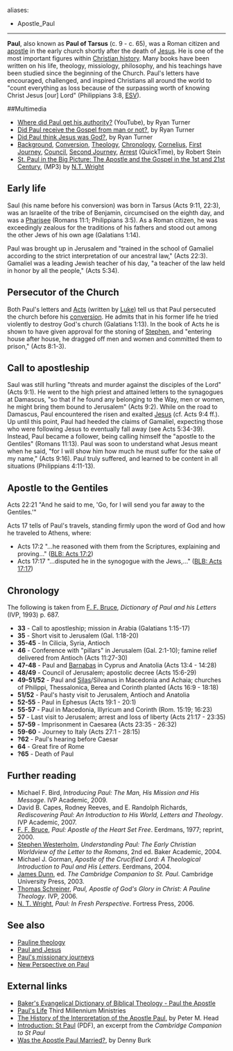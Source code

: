 aliases:
- Apostle_Paul
---
**Paul**, also known as **Paul of Tarsus** (c. 9 - c. 65), was a
Roman citizen and [apostle](Apostle "Apostle") in the early church
shortly after the death of [Jesus](Jesus "Jesus"). He is one of the
most important figures within
[Christian history](Church_history "Church history"). Many books
have been written on his life, theology, missiology, philosophy,
and his teachings have been studied since the beginning of the
Church. Paul's letters have encouraged, challenged, and inspired
Christians all around the world to "count everything as loss
because of the surpassing worth of knowing Christ Jesus [our] Lord"
(Philippians 3:8, [ESV](ESV "ESV")).

##Multimedia

-   [Where did Paul get his authority?](http://www.youtube.com/watch?v=j_tgjl1_sPw)
    (YouTube), by Ryan Turner
-   [Did Paul receive the Gospel from man or not?](http://www.youtube.com/watch?v=v-IT-LPeTpI),
    by Ryan Turner
-   [Did Paul think Jesus was God?](http://www.youtube.com/watch?v=bvjtXV7ke9c),
    by Ryan Turner
-   [Background](http://www.biblicaltraining.org/background/new-testament-survey-acts-revelation),
    [Conversion](http://www.biblicaltraining.org/conversion/new-testament-survey-acts-revelation-0),
    [Theology](http://www.biblicaltraining.org/theology/new-testament-survey-acts-revelation),
    [Chronology](http://www.biblicaltraining.org/chronology/new-testament-survey-acts-revelation),
    [Cornelius](http://www.biblicaltraining.org/cornelius/new-testament-survey-acts-revelation),
    [First Journey](http://www.biblicaltraining.org/first-journey/new-testament-survey-acts-revelation),
    [Council](http://www.biblicaltraining.org/jerusalem-council/new-testament-survey-acts-revelation),
    [Second Journey](http://www.biblicaltraining.org/second-journey/new-testament-survey-acts-revelation),
    [Arrest](http://www.biblicaltraining.org/arrest/new-testament-survey-acts-revelation)
    (QuickTime), by Robert Stein
-   [St. Paul in the Big Picture: The Apostle and the Gospel in the 1st and 21st Century](http://www.calvin.edu/january/2003/media/A10799-Wright-St%20Paul.mp3),
    (MP3) by [N.T. Wright](N.T._Wright "N.T. Wright")

## Early life

Saul (his name before his conversion) was born in Tarsus (Acts
9:11, 22:3), was an Israelite of the tribe of Benjamin, circumcised
on the eighth day, and was a [Pharisee](Pharisees "Pharisees")
(Romans 11:1; Philippians 3:5). As a Roman citizen, he was
exceedingly zealous for the traditions of his fathers and stood out
among the other Jews of his own age (Galatians 1:14).

Paul was brought up in Jerusalem and "trained in the school of
Gamaliel according to the strict interpretation of our ancestral
law," (Acts 22:3). Gamaliel was a leading Jewish teacher of his
day, "a teacher of the law held in honor by all the people," (Acts
5:34).

## Persecutor of the Church

Both Paul's letters and [Acts](Acts "Acts") (written by
[Luke](Luke "Luke")) tell us that Paul persecuted the church before
his [conversion](Conversion "Conversion"). He admits that in his
former life he tried violently to destroy God's church (Galatians
1:13). In the book of Acts he is shown to have given approval for
the stoning of [Stephen](Stephen "Stephen"), and "entering house
after house, he dragged off men and women and committed them to
prison," (Acts 8:1-3).

## Call to apostleship

Saul was still hurling "threats and murder against the disciples of
the Lord" (Acts 9:1). He went to the high priest and attained
letters to the synagogues at Damascus, "so that if he found any
belonging to the Way, men or women, he might bring them bound to
Jerusalem" (Acts 9:2). While on the road to Damascus, Paul
encountered the risen and exalted [Jesus](Jesus "Jesus") (cf. Acts
9:4 ff.). Up until this point, Paul had heeded the claims of
Gamaliel, expecting those who were following Jesus to eventually
fall away (see Acts 5:34-39). Instead, Paul became a follower,
being calling himself the "apostle to the Gentiles" (Romans 11:13).
Paul was soon to understand what Jesus meant when he said, "for I
will show him how much he must suffer for the sake of my name,"
(Acts 9:16). Paul truly suffered, and learned to be content in all
situations (Philippians 4:11-13).

## Apostle to the Gentiles


Acts 22:21 "And he said to me, 'Go, for I will send you far away to
the Gentiles.'"

Acts 17 tells of Paul's travels, standing firmly upon the word of
God and how he traveled to Athens, where:

-   Acts 17:2 "...he reasoned with them from the Scriptures,
    explaining and proving..."
    ([BLB: Acts 17:2](http://www.blueletterbible.org/Bible.cfm?b=Act&c=17&v=2&t=KJV#top))
-   Acts 17:17 "...disputed he in the synogogue with the Jews,..."
    ([BLB: Acts 17:17](http://www.blueletterbible.org/Bible.cfm?b=Act&c=17&v=17&t=KJV#17))

## Chronology

The following is taken from
[F. F. Bruce](F._F._Bruce "F. F. Bruce"),
*Dictionary of Paul and his Letters* (IVP, 1993) p. 687.
-   **33** - Call to apostleship; mission in Arabia (Galatians
    1:15-17)
-   **35** - Short visit to Jerusalem (Gal. 1:18-20)
-   **35-45** - In Cilicia, Syria, Antioch
-   **46** - Conference with "pillars" in Jerusalem (Gal. 2:1-10);
    famine relief delivered from Antioch (Acts 11:27-30)
-   **47-48** - Paul and
    [Barnabas](index.php?title=Barnabas&action=edit&redlink=1 "Barnabas (page does not exist)")
    in Cyprus and Anatolia (Acts 13:4 - 14:28)
-   **48/49** - Council of Jerusalem; apostolic decree (Acts
    15:6-29)
-   **49-51/52** - Paul and
    [Silas](index.php?title=Silas&action=edit&redlink=1 "Silas (page does not exist)")/Silvanus
    in Macedonia and Achaia; churches of Philippi, Thessalonica, Berea
    and Corinth planted (Acts 16:9 - 18:18)
-   **51/52** - Paul's hasty visit to Jerusalem, Antioch and
    Anatolia
-   **52-55** - Paul in Ephesus (Acts 19:1 - 20:1)
-   **55-57** - Paul in Macedonia, Illyricum and Corinth (Rom.
    15:19; 16:23)
-   **57** - Last visit to Jerusalem; arrest and loss of liberty
    (Acts 21:17 - 23:35)
-   **57-59** - Imprisonment in Caesarea (Acts 23:35 - 26:32)
-   **59-60** - Journey to Italy (Acts 27:1 - 28:15)
-   **?62** - Paul's hearing before Caesar
-   **64** - Great fire of Rome
-   **?65** - Death of Paul


## Further reading

-   Michael F. Bird,
    *Introducing Paul: The Man, His Mission and His Message*. IVP
    Academic, 2009.
-   David B. Capes, Rodney Reeves, and E. Randolph Richards,
    *Rediscovering Paul: An Introduction to His World, Letters and Theology*.
    IVP Academic, 2007.
-   [F. F. Bruce](F._F._Bruce "F. F. Bruce"),
    *Paul: Apostle of the Heart Set Free*. Eerdmans, 1977; reprint,
    2000.
-   [Stephen Westerholm](Stephen_Westerholm "Stephen Westerholm"),
    *Understanding Paul: The Early Christian Worldview of the Letter to the Romans*,
    2nd ed. Baker Academic, 2004.
-   Michael J. Gorman,
    *Apostle of the Crucified Lord: A Theological Introduction to Paul and His Letters*.
    Eerdmans, 2004.
-   [James Dunn](James_Dunn "James Dunn"), ed.
    *The Cambridge Companion to St. Paul*. Cambridge University Press,
    2003.
-   [Thomas Schreiner](Thomas_Schreiner "Thomas Schreiner"),
    *Paul, Apostle of God's Glory in Christ: A Pauline Theology*. IVP,
    2006.
-   [N. T. Wright](N._T._Wright "N. T. Wright"),
    *Paul: In Fresh Perspective*. Fortress Press, 2006.

## See also

-   [Pauline theology](Pauline_theology "Pauline theology")
-   [Paul and Jesus](index.php?title=Paul_and_Jesus&action=edit&redlink=1 "Paul and Jesus (page does not exist)")
-   [Paul's missionary journeys](Paul's_missionary_journeys "Paul's missionary journeys")
-   [New Perspective on Paul](New_Perspective_on_Paul "New Perspective on Paul")

## External links

-   [Baker's Evangelical Dictionary of Biblical Theology - Paul the Apostle](http://bible.crosswalk.com/Dictionaries/BakersEvangelicalDictionary/bed.cgi?number=T541)
-   [Paul's Life](http://thirdmill.org/paul/life.asp/category/life)
    Third Millennium Ministries
-   [The History of the Interpretation of the Apostle Paul](http://www.tyndale.cam.ac.uk/Tyndale/staff/Head/Lectures.htm),
    by Peter M. Head
-   [Introduction: St Paul](http://assets.cambridge.org/052178/1558/excerpt/0521781558_excerpt.pdf)
    (PDF), an excerpt from the *Cambridge Companion to St Paul*
-   [Was the Apostle Paul Married?](http://www.dennyburk.com/was-the-apostle-paul-married/),
    by Denny Burk



